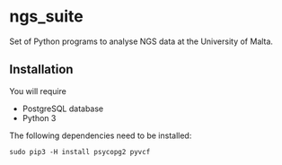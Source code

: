 # ngs_suite
Set of Python programs to analyse NGS data at the University of Malta.

## Installation

You will require

* PostgreSQL database
* Python 3

The following dependencies need to be installed:

```
sudo pip3 -H install psycopg2 pyvcf
```
